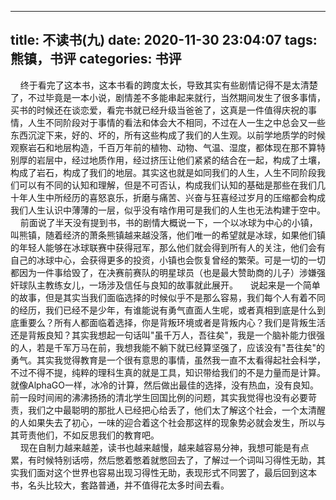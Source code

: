 <!--
 * @Descripttion: 
 * @version: 1.0版本
 * @Author: Frank.Wu
 * @Date: 2020-11-30 23:04:07
 * @LastEditors: Frank.Wu
 * @LastEditTime: 2020-12-05 17:32:54
-->
---
title: 不读书(九)
date: 2020-11-30 23:04:07
tags: 熊镇，书评
categories: 书评
---
&nbsp;&nbsp;&nbsp;&nbsp;终于看完了这本书，这本书看的跨度太长，导致其实有些剧情记得不是太清楚了，不过毕竟是一本小说，剧情差不多能串起来就行，当然期间发生了很多事情，买书的时候还在谈恋爱，看完书就已经升级当爸爸了，这真是一件值得庆祝的事情，人生不同阶段对于事情的看法和体会大不相同，不过在人一生之中总会又一些东西沉淀下来，好的、坏的，所有这些构成了我们的人生观。以前学地质学的时候观察岩石和地层构造，千百万年前的植物、动物、气温、湿度，都体现在那不算特别厚的岩层中，经过地质作用，经过挤压让他们紧紧的结合在一起，构成了土壤，构成了岩石，构成了我们的地层。其实这也就是如同我们的人生，人生不同阶段我们可以有不同的认知和理解，但是不可否认，构成我们认知的基础是那些在我们几十年人生中所经历的喜怒哀乐，折磨与痛苦、兴奋与狂喜经过岁月的压缩都会构成我们人生认识中薄薄的一层，似乎没有啥作用可是我们的人生也无法构建于空中。  
&nbsp;&nbsp;&nbsp;&nbsp;前面说了半天没有提到书，书的剧情大概说一下，一个以冰球为中心的小镇，叫熊镇，随着经济的萧条熊镇越来越没落，他们唯一的希望就是冰球，如果他们镇的年轻人能够在冰球联赛中获得冠军，那么他们就会得到所有人的关注，他们会有自己的冰球中心，会获得更多的投资，小镇也会恢复曾经的繁荣。可是一切的一切都因为一件事给毁了，在决赛前赛队的明星球员（也是最大赞助商的儿子）涉嫌强奸球队主教练女儿，一场涉及信任与良知的故事就此展开。
&nbsp;&nbsp;&nbsp;&nbsp;说起来是一个简单的故事，但是其实当我们面临选择的时候似乎不是那么容易，我们每个人有着不同的经历，我们已经不是少年，有谁能说有勇气直面人生呢，或者真相到底是什么到底重要么？所有人都面临着选择，你是背叛环境或者是背叛内心？我们是背叛生活还是背叛良知？其实我想起一句话叫"虽千万人，吾往矣"，我是一个脑补能力很强的人，若是千军万马在前，我想我能不躺下就已经算坚强了，应该没有"吾往矣"的勇气。其实我觉得教育是一个很有意思的事情，虽然我一直不太看得起社会科学，不过不得不提，纯粹的理科生真的就是工具，知识带给我们的不是力量而是计算。就像AlphaGO一样，冰冷的计算，然后做出最佳的选择，没有热血，没有良知。前一段时间闹的沸沸扬扬的清北学生回国比例的问题，其实我觉得也没有必要苛责，我们之中最聪明的那批人已经把心给丢了，他们太了解这个社会，一个太清醒的人如果失去了初心，一味的迎合着这个社会那这样的现象势必就会发生，所以与其苛责他们，不如反思我们的教育吧。  
&nbsp;&nbsp;&nbsp;&nbsp;现在自制力越来越差，读书也越来越慢，越来越容易分神，我想可能是有点累，有时候特别话唠，然后憋着憋着就憋回去了，了解过一个词叫习得性无助，其实我们面对这个世界也容易出现习得性无助，表现形式不同罢了，最后回到这本书，名头比较大，套路普通，并不值得花太多时间去看。
